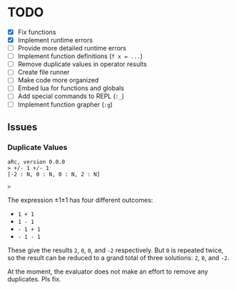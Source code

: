 # TODO

- [x] Fix functions
- [x] Implement runtime errors
- [ ] Provide more detailed runtime errors
- [ ] Implement function definitions (`f x = ...`)
- [ ] Remove duplicate values in operator results
- [ ] Create file runner
- [ ] Make code more organized
- [ ] Embed lua for functions and globals
- [ ] Add special commands to REPL (`:_`)
- [ ] Implement function grapher (`:g`)

## Issues

### Duplicate Values

```
aRc, version 0.0.0
> +/- 1 +/- 1
[-2 : N, 0 : N, 0 : N, 2 : N]

>
```

The expression ±1±1 has four different outcomes:

- `1 + 1`
- `1 - 1`
- `- 1 + 1`
- `- 1 - 1`

These give the results `2`, `0`, `0`, and `-2` respectively. But `0` is repeated twice, so the result can be reduced to a grand total of three solutions: `2`, `0`, and `-2`.

At the moment, the evaluator does not make an effort to remove any duplicates. Pls fix.
